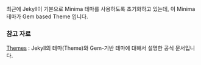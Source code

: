 최근에 Jekyll이 기본으로 Minima 테마를 사용하도록 초기화하고 있는데, 이 Minima 테마가 Gem based Theme 입니다. 

### 참고 자료

[Themes](https://jekyllrb.com/docs/themes/) : Jekyll의 테마(Theme)와 Gem-기반 테마에 대해서 설명한 공식 문서입니다.
